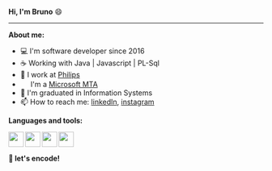 <strong>Hi, I'm Bruno</strong> 😄

<hr />

<strong>About me:</strong>

- 💻  I'm software developer since 2016
- ☕ Working with Java | Javascript | PL-Sql
- 🚀  I work at [Philips](https://github.com/philips-emr)
- <img  height="16" src="https://raw.githubusercontent.com/jakeliny/jakeliny/master/images/microsoft.png"> I'm a [Microsoft MTA](https://mvp.microsoft.com/en-us/PublicProfile/5003552?fullName=Jakeliny%20Gracielly)
- 📝  I'm graduated in Information Systems
- 📫  How to reach me: [linkedIn](https://www.linkedin.com/in/brunosuza/), [instagram](https://www.instagram.com/brunosuza/)

**Languages and tools:**

<img align="left" height="30" src="https://cdn.jsdelivr.net/gh/devicons/devicon/icons/react/react-original.svg"  />
<img align="left" height="30" src="https://cdn.jsdelivr.net/gh/devicons/devicon/icons/nodejs/nodejs-original.svg" />
<img align="left" height="30" src="https://cdn.jsdelivr.net/gh/devicons/devicon/icons/javascript/javascript-original.svg" />
<link align="left" height="30" rel="stylesheet" href="https://cdn.jsdelivr.net/gh/devicons/devicon@v2.15.1/devicon.min.css">
<img height="30" src="https://cdn.jsdelivr.net/gh/devicons/devicon/icons/github/github-original.svg" />

**🚀 let's encode!**
